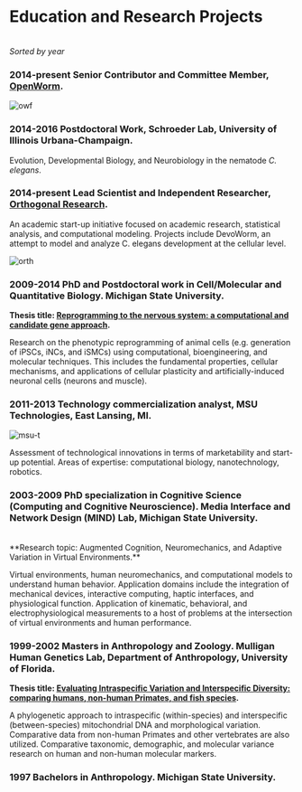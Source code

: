# Education and Research Projects
<br>_Sorted by year_

### 2014-present Senior Contributor and Committee Member, [OpenWorm](http://www.openworm.org). 

![owf](https://user-images.githubusercontent.com/2716218/29792323-ace12ea0-8c05-11e7-93e3-c104798e399b.png)

### 2014-2016 Postdoctoral Work, Schroeder Lab, University of Illinois Urbana-Champaign.<BR>

Evolution, Developmental Biology, and Neurobiology in the nematode _C. elegans_.

### 2014-present Lead Scientist and Independent Researcher, [Orthogonal Research](https://orthogonal-research.weebly.com/).

An academic start-up initiative focused on academic research, statistical analysis, and computational modeling. 
Projects include DevoWorm, an attempt to model and analyze C. elegans development at the cellular level.

![orth](https://user-images.githubusercontent.com/2716218/29792299-9c006dd0-8c05-11e7-9d11-ce67d78ec669.png)

### 2009-2014 PhD and Postdoctoral work in Cell/Molecular and Quantitative Biology. Michigan State University.
**Thesis title: [Reprogramming to the nervous system: a computational and candidate gene approach](https://osf.io/v7dnk/).**

Research on the phenotypic reprogramming of animal cells (e.g. generation of iPSCs, iNCs, and iSMCs) using computational, bioengineering, and molecular techniques. This includes the fundamental properties, cellular mechanisms, and applications of cellular plasticity and artificially-induced neuronal cells (neurons and muscle).

### 2011-2013  Technology commercialization analyst, MSU Technologies, East Lansing, MI. 

![msu-t](https://user-images.githubusercontent.com/2716218/29833183-315dd426-8cb0-11e7-86a4-52acfd6fdbe8.png)

Assessment of technological innovations in terms of marketability and start-up potential. Areas of expertise: computational biology, nanotechnology, robotics.

### 2003-2009 PhD specialization in Cognitive Science (Computing and Cognitive Neuroscience). Media Interface and Network Design (MIND) Lab, Michigan State University. 
<br>
**Research topic: Augmented Cognition, Neuromechanics, and Adaptive Variation in Virtual Environments.**

Virtual environments, human neuromechanics, and computational models to understand human behavior. Application domains include the integration of mechanical devices, interactive computing, haptic interfaces, and physiological function. Application of kinematic, behavioral, and electrophysiological measurements to a host of problems at the intersection of virtual environments and human performance.

### 1999-2002  Masters in Anthropology and Zoology. Mulligan Human Genetics Lab, Department of Anthropology, University of Florida. 
**Thesis title: [Evaluating Intraspecific Variation and Interspecific Diversity: comparing humans, non-human Primates, and fish species](https://osf.io/sme2y/).**

A phylogenetic approach to intraspecific (within-species) and interspecific (between-species) mitochondrial DNA and morphological variation. Comparative data from non-human Primates and other vertebrates are also utilized. Comparative taxonomic, demographic, and molecular variance research on human and non-human molecular markers.

### 1997	Bachelors in Anthropology. Michigan State University.
